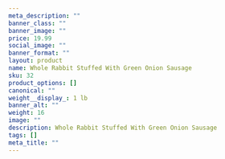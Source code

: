```yaml
---
meta_description: ""
banner_class: ""
banner_image: ""
price: 19.99
social_image: ""
banner_format: ""
layout: product
name: Whole Rabbit Stuffed With Green Onion Sausage
sku: 32
product_options: []
canonical: ""
weight__display_: 1 lb
banner_alt: ""
weight: 16
image: ""
description: Whole Rabbit Stuffed With Green Onion Sausage
tags: []
meta_title: ""
---
```

